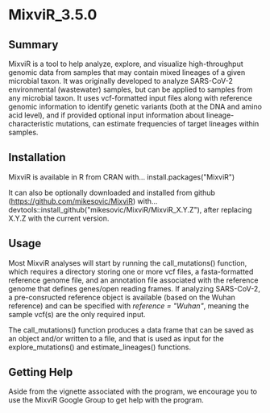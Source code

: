 # MixviR_3.5.0

## Summary

MixviR is a tool to help analyze, explore, and visualize high-throughput genomic data from samples that may contain mixed lineages of a given microbial taxon. It was originally developed to analyze SARS-CoV-2 environmental (wastewater) samples, but can be applied to samples from any microbial taxon. It uses vcf-formatted input files along with reference genomic information to identify genetic variants (both at the DNA and amino acid level), and if provided optional input information about lineage-characteristic mutations, can estimate frequencies of target lineages within samples. 

## Installation

MixviR is available in R from CRAN with...
install.packages("MixviR")

It can also be optionally downloaded and installed from github (https://github.com/mikesovic/MixviR) with...
devtools::install_github("mikesovic/MixviR/MixviR_X.Y.Z"), after replacing X.Y.Z with the current version.


## Usage

Most MixviR analyses will start by running the call_mutations() function, which requires a directory storing one or more vcf files, a 
fasta-formatted reference genome file, and an annotation file associated with the reference genome that defines genes/open reading 
frames. 
If analyzing SARS-CoV-2, a pre-consructed reference object is available (based on the Wuhan reference) and can be specified with 
*reference = "Wuhan"*, meaning the sample vcf(s) are the only required input.

The call_mutations() function produces a data frame that can be saved as an object and/or written to a file, and that is used as input 
for the explore_mutations() and estimate_lineages() functions.

## Getting Help

Aside from the vignette associated with the program, we encourage you to use the MixviR Google Group to get help with the program. 
